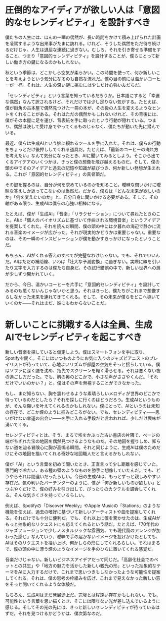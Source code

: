 # 圧倒的なアイディアが欲しい人は「意図的なセレンディピティ」を設計すべき

僕たちの人生には、ほんの一瞬の偶然が、長い時間をかけて積み上げられた計画を凌駕するような出来事がたまに訪れる。けれど、そうした偶然をただ待ち続けるだけじゃ、人生は退屈な連続に過ぎない。むしろ、それを引き寄せる準備をすること、つまり「意図的セレンディピティ」を設計することが、僕らにとって新しい働き方の鍵になるのかもしれない。

秋という季節は、どこかしら空気が柔らかい。この時間を使って、何か新しいことを考えようという気分になるのも自然な流れだ。僕の目の前には温かいコーヒーが一杯。それは、人生の深い謎に挑むには少しだけ心強い友だちだ。

「セレンディピティ」という言葉を知っているだろうか。日本語にすると「幸運な偶然」なんて訳されるけど、それだけでは少し足りない気がする。たとえば、僕が街角の古本屋で偶然見つけた一冊の本が、その後の人生を変えるようなヒントをくれることがある。それはただの偶然かもしれないけれど、その背後には、僕がその本屋に足を運び、背表紙を手に取ったという行動が隠れている。つまり、偶然は決して受け身でやってくるものじゃなく、僕たちが動いた先に潜んでいる。

最近、僕らは生成AIという妙に頼れるツールを手に入れた。それは、僕らの行動をちょっとだけ後押ししてくれる道具だ。たとえば、「最新のコーヒーの淹れ方を考えたい」なんて気分になったとき、AIに聞いてみるとしよう。そこから出てくるアイデアのいくつかは、きっと僕の想像を飛び越えるものだ。そして、僕の頭の中でそのアイデアと過去の記憶や知識が結びつき、何か新しい発想が生まれる。これが「意図的セレンディピティ」の真骨頂だ。

その鍵を握るのは、自分が何を求めているのかを知ること。曖昧な問いかけに曖昧な答えしか返ってこないのは当然だ。だから、僕らは「どんな未来が欲しいのか」「何を変えたいのか」と、自分自身に問いかける必要がある。そして、その軸がある限り、生成AIは僕らの心強い相棒になる。

たとえば、僕が「生成AI」「音楽」「リラクゼーション」について尋ねたときのこと。AIは「個人のバイオリズムに基づいて作曲される環境音楽」というアイデアを提案してくれた。それを読んだ瞬間、僕の頭の中には夕暮れの海辺で静かに流れる音楽のイメージが広がった。それが現実的かどうかは重要じゃない。重要なのは、その一瞬のインスピレーションが僕を動かすきっかけになったということだ。

もちろん、AIがくれる答えのすべてが完璧なわけじゃない。でも、それでいいんだ。AIはただの補助線、いわば「壮大な予測変換」に過ぎない。実際に線を引いたり文字を入力するのは僕たち自身だ。その試行錯誤の中で、新しい世界への扉が少しずつ開かれていく。

だから、今日、温かいコーヒーを片手に「意図的セレンディピティ」を設計してみるのも悪くないんじゃないかと思う。それはきっと、僕たちがこれまで想像すらしなかった未来を連れてきてくれる。そして、その未来が僕らをどこへ導いていくのか——それはまだ、誰にもわからないことだ。


# 新しいことに挑戦する人は全員、生成AIでセレンディピティを起こすべき

新しい音楽を探していると仮定しよう。僕はスマートフォンを手に取り、Spotifyを開く。そこにはいつものようにお気に入りのジャズピアニストのプレイリストが待っていて、心地よいリズムが部屋の空気をそっと揺らしている。僕はソファに深く腰を沈め、指先でスクリーンを軽く滑らせる。それは悪くない夜の過ごし方だった。でも、胸の奥のどこかで、小さな声がささやくんだ。「それだけでいいのかい？」と。僕はその声を無視することができなかった。

もし、まだ知らない、胸を震わせるような素晴らしいメロディが世界のどこかで待っているのだとしたら？それを探しに行くのはどうだろう。生成AIというものが、そんな願いを叶えてくれるのかもしれない。僕にとって、AIというのは未知の存在で、どこか煙のように掴みどころがない。でも、セレンディピティ――思いがけない幸運の出会い――を手に入れる手段だと言われれば、少しだけ興味が湧いてくる。

セレンディピティとは、そう、まるで埃をかぶった古い書店の片隅で、ページの端がちぎれた宝の地図を偶然見つけるようなものだ。その地図を握りしめ、知らない道を辿る冒険心に胸が高鳴る瞬間。それと同じように、生成AIは僕のためだけにその地図を描いてくれる奇妙な地図職人だと言えるかもしれない。

僕が「AI」という言葉を初めて聞いたとき、正直言って少し距離を感じていた。専門的で冷たい、ある種の壁のようなものを勝手に想像していたんだ。でも、どうやらそれは間違いだったらしい。今日の生成AIは、もっとずっと親しみやすい存在だ。気の利いたバーテンダーのように、僕が「何か新しいものが欲しい」とつぶやくだけで、僕の好みを引き出して、ぴったりのカクテルを調合してくれる。そんな気さくさを持っているらしい。

例えば、Spotifyの「Discover Weekly」やApple Musicの「Stations」のような機能を使えば、過去の嗜好に基づいて新しいアーティストや曲を提案してくれる。それだけでも十分に便利だ。でも、それ以上に僕を驚かせたのは、生成AIがもっと抽象的なリクエストにも応えてくれるという話だ。たとえば、「70年代のジャズフュージョンで少しノスタルジックな雰囲気、でも現代風のアレンジが加わった感じ」なんていう、曖昧で手の届かないイメージを投げかけたとしても、AIはそのリクエストを拾い上げ、何かしらの形にしてくれるらしい。それはまるで、僕の頭の中に漂う煙のようなイメージを手のひらに置いてくれる感覚だ。

音楽だけじゃない。新しいビジネスアイデアだって同じだ。「高齢化社会でのペットとの共生」や「地方の魅力を活かした新しい観光の形」といった抽象的なテーマをAIに入力するだけで、これまで思いつきもしなかったような可能性を提案してくれる。それは、僕の思考の枠組みを広げ、これまで見えなかった新しい窓をそっと開いてくれるような体験だ。

もちろん、生成AIはまだ発展途上だ。完璧とは程遠い存在かもしれない。でも、可能性という言葉を思い描くとき、そこには限りない光が差し込んでいるように感じる。そしてその光の先には、きっと新しいセレンディピティが待っているはずだ。それを見つけるかどうかは、僕次第なのだ。